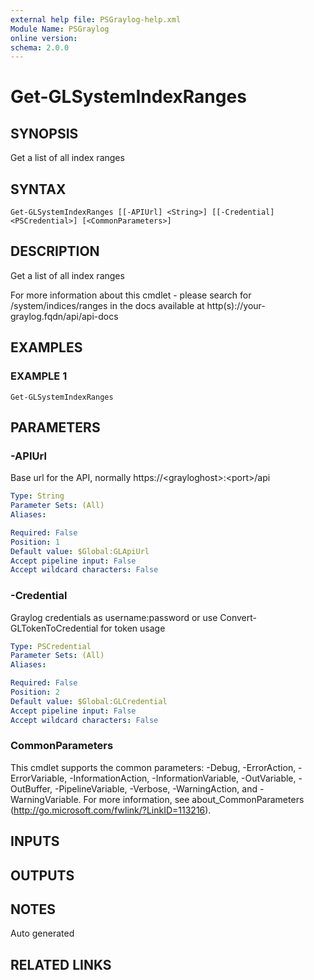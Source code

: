 ```yaml
---
external help file: PSGraylog-help.xml
Module Name: PSGraylog
online version:
schema: 2.0.0
---
```


# Get-GLSystemIndexRanges

## SYNOPSIS
Get a list of all index ranges

## SYNTAX

```
Get-GLSystemIndexRanges [[-APIUrl] <String>] [[-Credential] <PSCredential>] [<CommonParameters>]
```

## DESCRIPTION
Get a list of all index ranges


For more information about this cmdlet - please search for /system/indices/ranges in the docs available at http(s)://your-graylog.fqdn/api/api-docs

## EXAMPLES

### EXAMPLE 1
```
Get-GLSystemIndexRanges
```

## PARAMETERS

### -APIUrl
Base url for the API, normally https://\<grayloghost\>:\<port\>/api

```yaml
Type: String
Parameter Sets: (All)
Aliases:

Required: False
Position: 1
Default value: $Global:GLApiUrl
Accept pipeline input: False
Accept wildcard characters: False
```

### -Credential
Graylog credentials as username:password or use Convert-GLTokenToCredential for token usage

```yaml
Type: PSCredential
Parameter Sets: (All)
Aliases:

Required: False
Position: 2
Default value: $Global:GLCredential
Accept pipeline input: False
Accept wildcard characters: False
```

### CommonParameters
This cmdlet supports the common parameters: -Debug, -ErrorAction, -ErrorVariable, -InformationAction, -InformationVariable, -OutVariable, -OutBuffer, -PipelineVariable, -Verbose, -WarningAction, and -WarningVariable.
For more information, see about_CommonParameters (http://go.microsoft.com/fwlink/?LinkID=113216).

## INPUTS

## OUTPUTS

## NOTES
Auto generated

## RELATED LINKS
